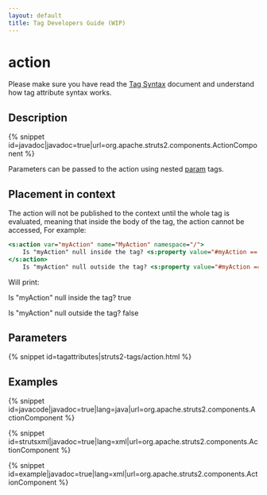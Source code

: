 ```yaml
---
layout: default
title: Tag Developers Guide (WIP)
---
```


# action

Please make sure you have read the [Tag Syntax](tag-syntax.html) document and understand how tag attribute syntax works.

## Description

{% snippet id=javadoc|javadoc=true|url=org.apache.struts2.components.ActionComponent %}

Parameters can be passed to the action using nested [param](param-tag.html) tags.

## Placement in context

The action will not be published to the context until the whole tag is evaluated, meaning that inside the body of the tag, 
the action cannot be accessed, For example:

```jsp
<s:action var="myAction" name="MyAction" namespace="/">
    Is "myAction" null inside the tag? <s:property value="#myAction == null" />
</s:action>
    Is "myAction" null outside the tag? <s:property value="#myAction == null" />
```

Will print:

Is "myAction" null inside the tag? true

Is "myAction" null outside the tag? false

## Parameters

{% snippet id=tagattributes|struts2-tags/action.html %}

## Examples

{% snippet id=javacode|javadoc=true|lang=java|url=org.apache.struts2.components.ActionComponent %}


{% snippet id=strutsxml|javadoc=true|lang=xml|url=org.apache.struts2.components.ActionComponent %}


{% snippet id=example|javadoc=true|lang=xml|url=org.apache.struts2.components.ActionComponent %}
